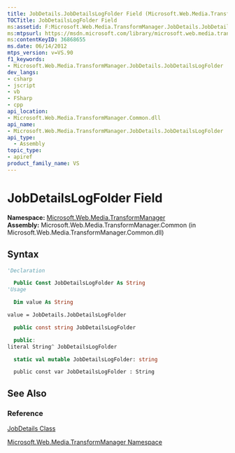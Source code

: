 ```yaml
---
title: JobDetails.JobDetailsLogFolder Field (Microsoft.Web.Media.TransformManager)
TOCTitle: JobDetailsLogFolder Field
ms:assetid: F:Microsoft.Web.Media.TransformManager.JobDetails.JobDetailsLogFolder
ms:mtpsurl: https://msdn.microsoft.com/library/microsoft.web.media.transformmanager.jobdetails.jobdetailslogfolder(v=VS.90)
ms:contentKeyID: 36868655
ms.date: 06/14/2012
mtps_version: v=VS.90
f1_keywords:
- Microsoft.Web.Media.TransformManager.JobDetails.JobDetailsLogFolder
dev_langs:
- csharp
- jscript
- vb
- FSharp
- cpp
api_location:
- Microsoft.Web.Media.TransformManager.Common.dll
api_name:
- Microsoft.Web.Media.TransformManager.JobDetails.JobDetailsLogFolder
api_type:
  - Assembly
topic_type:
- apiref
product_family_name: VS
---
```


# JobDetailsLogFolder Field

**Namespace:**  [Microsoft.Web.Media.TransformManager](microsoft-web-media-transformmanager-namespace.md)  
**Assembly:**  Microsoft.Web.Media.TransformManager.Common (in Microsoft.Web.Media.TransformManager.Common.dll)

## Syntax

```vb
'Declaration

  Public Const JobDetailsLogFolder As String
'Usage

  Dim value As String

value = JobDetails.JobDetailsLogFolder
```

```csharp
  public const string JobDetailsLogFolder
```

```cpp
  public:
literal String^ JobDetailsLogFolder
```

``` fsharp
  static val mutable JobDetailsLogFolder: string
```

```jscript
  public const var JobDetailsLogFolder : String
```

## See Also

### Reference

[JobDetails Class](jobdetails-class-microsoft-web-media-transformmanager.md)

[Microsoft.Web.Media.TransformManager Namespace](microsoft-web-media-transformmanager-namespace.md)

